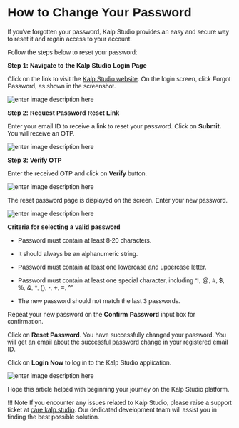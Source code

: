 <style>  body { font-family: "Source Sans 3", sans-serif!important; }</style>

<link  href="https://fonts.googleapis.com/css2?family=Source+Sans+3:ital,wght@0,200..900;1,200..900&display=swap"  rel="stylesheet">  <link  rel="stylesheet"  href="https://fonts.googleapis.com/icon?family=Material+Icons">

# **How to Change Your Password**

If you've forgotten your password, Kalp Studio provides an easy and secure way to reset it and regain access to your account.

Follow the steps below to reset your password:

**Step 1: Navigate to the Kalp Studio Login Page**


Click on the link to visit the [Kalp Studio website](https://console.kalp.studio/).
On the login screen, click Forgot Password, as shown in the screenshot.

![enter image description here](https://docs-images-kalp-studio.s3.ap-south-1.amazonaws.com/1.+Onboarding/1.png)

**Step 2: Request Password Reset Link**



Enter your email ID to receive a link to reset your password. Click on **Submit.** You will receive an OTP.

![enter image description here](https://docs-images-kalp-studio.s3.ap-south-1.amazonaws.com/1.+Onboarding/8.png)



**Step 3: Verify OTP**

Enter the received OTP and click on **Verify** button.

![enter image description here](https://docs-images-kalp-studio.s3.ap-south-1.amazonaws.com/1.+Onboarding/9.png)


The reset password page is displayed on the screen. Enter your new password.

![enter image description here](https://docs-images-kalp-studio.s3.ap-south-1.amazonaws.com/1.+Onboarding/10.png)

**Criteria for selecting a valid password**

-   Password must contain at least 8-20 characters.
    
-   It should always be an alphanumeric string.
    
-   Password must contain at least one lowercase and uppercase letter.
    
-   Password must contain at least one special character, including “!, @, #, $, %, &, *, (), -, +, =, ^”
    
-   The new password should not match the last 3 passwords.
    

Repeat your new password on the **Confirm Password** input box for confirmation.

Click on **Reset Password**. You have successfully changed your password. You will get an email about the successful password change in your registered email ID.

Click on **Login Now** to log in to the Kalp Studio application.

![enter image description here](https://docs-images-kalp-studio.s3.ap-south-1.amazonaws.com/1.+Onboarding/11.png)


Hope this article helped with beginning your journey on the Kalp Studio platform.

!!! Note
    If you encounter any issues related to Kalp Studio, please raise a support ticket at [care.kalp.studio](mailto:care.kalp.studio). Our dedicated development team will assist you in finding the best possible solution.